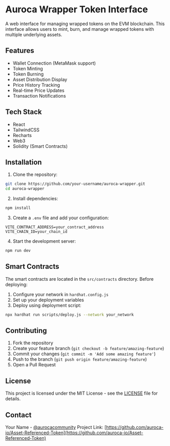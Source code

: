 # Auroca Wrapper Token Interface

A web interface for managing wrapped tokens on the EVM blockchain. This interface allows users to mint, burn, and manage wrapped tokens with multiple underlying assets.

## Features

- Wallet Connection (MetaMask support)
- Token Minting
- Token Burning
- Asset Distribution Display
- Price History Tracking
- Real-time Price Updates
- Transaction Notifications

## Tech Stack

- React
- TailwindCSS
- Recharts
- Web3
- Solidity (Smart Contracts)

## Installation

1. Clone the repository:
```bash
git clone https://github.com/your-username/auroca-wrapper.git
cd auroca-wrapper
```

2. Install dependencies:
```bash
npm install
```

3. Create a `.env` file and add your configuration:
```env
VITE_CONTRACT_ADDRESS=your_contract_address
VITE_CHAIN_ID=your_chain_id
```

4. Start the development server:
```bash
npm run dev
```

## Smart Contracts

The smart contracts are located in the `src/contracts` directory. Before deploying:

1. Configure your network in `hardhat.config.js`
2. Set up your deployment variables
3. Deploy using deployment script:
```bash
npx hardhat run scripts/deploy.js --network your_network
```

## Contributing

1. Fork the repository
2. Create your feature branch (`git checkout -b feature/amazing-feature`)
3. Commit your changes (`git commit -m 'Add some amazing feature'`)
4. Push to the branch (`git push origin feature/amazing-feature`)
5. Open a Pull Request

## License

This project is licensed under the MIT License - see the [LICENSE](LICENSE) file for details.

## Contact

Your Name - [@aurocacommunity](https://x.com/aurocacommunity)
Project Link: [https://github.com/auroca-io/Asset-Referenced-Token](https://github.com/auroca-io/Asset-Referenced-Token)
